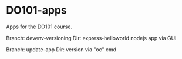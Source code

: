# DO101-apps

Apps for the DO101 course.

Branch: devenv-versioning   Dir: express-helloworld     nodejs app via GUI

Branch: update-app          Dir: version                via "oc" cmd